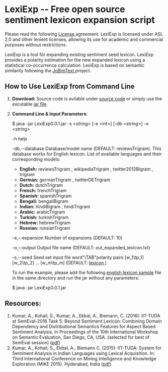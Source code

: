 # LexiExp -- Free open source sentiment lexicon expansion script

Please read the following <a href="https://github.com/uhh-lt/LexiExp/blob/master/LICENSE.txt"> License </a> agreement. LexiExp is licensed under ASL 2.0 and other lenient licenses, allowing its use for academic and commercial purposes without restrictions.

LexiExp is a tool for expanding existing sentiment seed lexicon. LexiExp provides a polarity estimation for the new expanded lexicon using a statistical co-occurrence calculation. LexiExp is based on semantic similarity following the <a href="https://www.inf.uni-hamburg.de/en/inst/ab/lt/resources/software/jobimtext.html"> JoBimText </a> project. 
## How to Use LexiExp from Command Line
1. <b>Download:</b> Source code is avilable under <a href="https://github.com/uhh-lt/LexiExp">source code</a> or simply use the excutable <a href="https://github.com/uhh-lt/LexiExp/blob/master/LexiExp0.0.1.jar">jar file</a>.
2. <b>Command Line & Input Parameters</b>: 

    $ java -jar LexiExp0.0.1.jar -s \<string\> [-e \<int\>] [-db \<string\>] -o \<string\>

      -h                     help

      -db,--database <arg>   Database/model name (DEFAULT: reviewsTrigram). This database works for English lexicon.
            List of available languages and their corresponding models:
            
    * <b>English:</b> reviewsTrigram , wikipediaTrigram , twitter2012Bigram , trigram
    * <b>German:</b> germanTrigram , twitterDETrigram
    * <b>Dutch:</b> dutchTrigram
    * <b>French:</b> frenchTrigram
    * <b>Spanish:</b> spanishTrigram
    * <b>Bengali:</b> bengaliBigram
    * <b>Indian:</b> hindiBigram , hindiTrigram
    * <b>Arabic:</b> arabicTrigram
    * <b>Turkish:</b> turkishTrigram
    * <b>Hebrew:</b> hebrewTrigram
    * <b>Russian:</b> russianTrigram
    
     -e,--expansion <arg>   Number of expansions (DEFAULT: 10)

     -o,--output <arg>      Output file name (DEFAULT: out_expanded_lexicon.txt)

     -s,--seed <arg>        Seed set input file word"\TAB"polarity pairs
                              [w_1\tp_1]
                              [w_2\tp_2]
                              ...
                              [w_m\tp_m]
                              (DEFAULT: <a href="https://github.com/uhh-lt/LexiExp/blob/master/lexicon"> lexicon </a>)

    To run the example, please add the following <a href="https://github.com/uhh-lt/LexiExp/blob/master/lexicon"> english lexicon sample</a> file in the same directory and run the jar without any parameters:

    $ java -jar LexiExp0.0.1.jar

## Resources:
1. Kumar, A., Kohail, S., Kumar, A., Ekbal, A., Biemann, C. (2016): IIT-TUDA at SemEval-2016 Task 5: Beyond Sentiment Lexicon: Combining Domain Dependency and Distributional Semantics Features for Aspect Based Sentiment Analysis, In Proceedings of the 10th International Workshop on Semantic Evaluation, San Diego, CA, USA. (selected for best of SemEval session) (<a href="https://www.inf.uni-hamburg.de/en/inst/ab/lt/publications/2016-kumar-etal-absa-semeval.pdf">pdf</a>)
2. Kumar, A., Kohail, S., Ekbal, A., Biemann C. (2015): IIT-TUDA: System for Sentiment Analysis in Indian Languages using Lexical Acquisition. In: Third International Conference on Mining Intelligence and Knowledge Exploration (MIKE 2015). Hyderabad, India (<a href="https://www.lt.informatik.tu-darmstadt.de/fileadmin/user_upload/Group_LangTech/publications/KumarEtAl_MIKE2015.pdf">pdf</a>)
